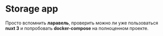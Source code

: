 # Storage app

Просто вспомнить **ларавель**, проверить можно ли уже пользоваться **nuxt 3** и попробовать **docker-compose** на полноценном проекте.